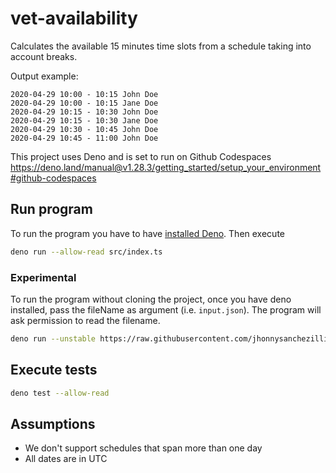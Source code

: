 # vet-availability

Calculates the available 15 minutes time slots from a schedule taking into account breaks.

Output example:

```
2020-04-29 10:00 - 10:15 John Doe
2020-04-29 10:00 - 10:15 Jane Doe
2020-04-29 10:15 - 10:30 John Doe
2020-04-29 10:15 - 10:30 Jane Doe
2020-04-29 10:30 - 10:45 John Doe
2020-04-29 10:45 - 11:00 John Doe
```

This project uses Deno and is set to run on Github Codespaces
https://deno.land/manual@v1.28.3/getting_started/setup_your_environment#github-codespaces


## Run program

To run the program you have to have [installed Deno](https://deno.land/manual@v1.28.3/getting_started/installation). Then execute

```bash
deno run --allow-read src/index.ts
```

### Experimental
To run the program without cloning the project, once you have deno installed, pass the fileName as argument (i.e. `input.json`). The program will ask permission to read the filename.

```bash
deno run --unstable https://raw.githubusercontent.com/jhonnysanchezillisaca/vet-availability/main/src/index.ts input.json
```

## Execute tests

```bash
deno test --allow-read
```

## Assumptions

- We don't support schedules that span more than one day
- All dates are in UTC
